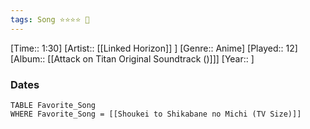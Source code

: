 ```yaml
---
tags: Song ⭐⭐⭐⭐ 💛
---
```

[Time:: 1:30]
[Artist:: [[Linked Horizon]] ]
[Genre:: Anime]
[Played:: 12]
[Album:: [[Attack on Titan Original Soundtrack ()]]]
[Year:: ]
### Dates
````dataview
TABLE Favorite_Song
WHERE Favorite_Song = [[Shoukei to Shikabane no Michi (TV Size)]]
````